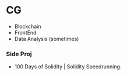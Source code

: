 # CG
- Blockchain
- FrontEnd
- Data Analysis (sometimes)

### Side Proj
- 100 Days of Solidity | Solidity Speedrunning.
<!---
ChristianGobin/ChristianGobin is a ✨ special ✨ repository because its `README.md` (this file) appears on your GitHub profile.
You can click the Preview link to take a look at your changes.
--->
